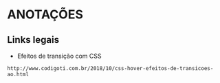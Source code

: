 # ANOTAÇÕES
<a href="#links-legais"></a>

<h2 id="#links-legais">Links legais</h2>

- Efeitos de transição com CSS
```
http://www.codigoti.com.br/2018/10/css-hover-efeitos-de-transicoes-ao.html
```
